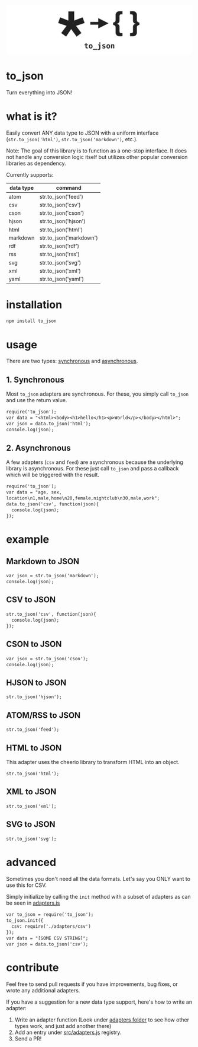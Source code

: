 ![logo](https://raw.githubusercontent.com/gliechtenstein/images/master/logo.png)

# to_json

Turn everything into JSON!

# what is it?

Easily convert ANY data type to JSON with a uniform interface (`str.to_json('html')`, `str.to_json('markdown')`, etc.).

Note: The goal of this library is to function as a one-stop interface. It does not handle any conversion logic itself but utilizes other popular conversion libraries as dependency.

Currently supports:

data type | command
----------|----------------------
atom      | str.to_json('feed')
csv       | str.to_json('csv')
cson      | str.to_json('cson')
hjson     | str.to_json('hjson')
html      | str.to_json('html')
markdown  | str.to_json('markdown')
rdf       | str.to_json('rdf')
rss       | str.to_json('rss')
svg       | str.to_json('svg')
xml       | str.to_json('xml')
yaml      | str.to_json('yaml')

# installation

```
npm install to_json
```

# usage

There are two types: [synchronous](#1-synchronous) and [asynchronous](#2-asynchronous).

## 1. Synchronous

Most `to_json` adapters are synchronous. For these, you simply call `to_json` and use the return value.

```
require('to_json');
var data = "<html><body><h1>hello</h1><p>World</p></body></html>";
var json = data.to_json('html');
console.log(json);
```

## 2. Asynchronous

A few adapters (`csv` and `feed`) are asynchronous because the underlying library is asynchronous. For these just call `to_json` and pass a callback which will be triggered with the result.

```
require('to_json');
var data = "age, sex, location\n1,male,home\n20,female,nightclub\n30,male,work";
data.to_json('csv', function(json){
  console.log(json);
});
```

# example

## Markdown to JSON
```
var json = str.to_json('markdown');
console.log(json);
```

## CSV to JSON
```
str.to_json('csv', function(json){
  console.log(json);
});
```

## CSON to JSON
```
var json = str.to_json('cson');
console.log(json);
```

## HJSON to JSON
```
str.to_json('hjson');
```

## ATOM/RSS to JSON
```
str.to_json('feed');
```

## HTML to JSON
This adapter uses the cheerio library to transform HTML into an object.

```
str.to_json('html');
```

## XML to JSON
```
str.to_json('xml');
```

## SVG to JSON
```
str.to_json('svg');
```


# advanced

Sometimes you don't need all the data formats. Let's say you ONLY want to use this for CSV.

Simply initialize by calling the `init` method with a subset of adapters as can be seen in [adapters.js](src/adapters.js)

```
var to_json = require('to_json');
to_json.init({
  csv: require('./adapters/csv')
});
var data = "[SOME CSV STRING]";
var json = data.to_json('csv');
```

# contribute
Feel free to send pull requests if you have improvements, bug fixes, or wrote any additional adapters.

If you have a suggestion for a new data type support, here's how to write an adapter:

1. Write an adapter function (Look under [adapters folder](src/adapters) to see how other types work, and just add another there)
2. Add an entry under [src/adapters.js](src/adapters.js) registry.
3. Send a PR!
